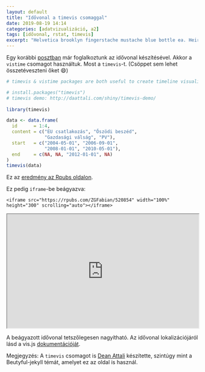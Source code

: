 ```yaml
---
layout: default
title: "Idővonal a timevis csomaggal"
date: 2019-08-19 14:14
categories: [adatvizualizáció, a2]
tags: [idővonal, rstat, timevis]
excerpt: "Helvetica brooklyn fingerstache mustache blue bottle ea. Heirloom intelligentsia whatever, minim kinfolk leggings direct trade aliquip distillery post-ironic roof party cliche. Semiotics art party id sriracha thundercats ramps dreamcatcher tote bag hoodie banjo glossier messenger bag. Lo-fi tousled next level adaptogen vice church-key. Shabby chic sed try-hard hashtag, aesthetic wayfarers twee ex tofu wolf knausgaard banh mi." 
---
```

Egy korábbi [posztban](https://zgfabian.github.io/bj/2019-07-19-timeline/) már foglalkoztunk az idővonal készítésével. Akkor a `vistime` csomagot használtuk. Most a `timevis`-t. (Csöppet sem lehet összetéveszteni őket :smile:)

```r
# timevis & vistime packages are both useful to create timeline visualization.

# install.packages("timevis")
# timevis demo: http://daattali.com/shiny/timevis-demo/
  
library(timevis)

data <- data.frame(
  id      = 1:4,
  content = c("EU csatlakozás", "Őszödi beszéd",
              "Gazdasági válság", "PV"),
  start   = c("2004-05-01", "2006-09-01",
              "2008-01-01", "2010-05-01"),
  end     = c(NA, NA, "2012-01-01", NA)
)
timevis(data)
```

Ez az [eredmény az Rpubs oldalon](http://rpubs.com/ZGFabian/520854).

Ez pedig `iframe`-be beágyazva:

```
<iframe src="https://rpubs.com/ZGFabian/520854" width="100%" height="300" scrolling="auto"></iframe>
```

<iframe src="https://rpubs.com/ZGFabian/520854" width="100%" height="300" scrolling="auto"></iframe>

A beágyazott idővonal tetszőlegesen nagyítható. Az idővonal lokalizációjáról lásd a vis.js [dokumentációját](https://visjs.github.io/vis-timeline/docs/timeline/#Localization). 

Megjegyzés: A `timevis` csomagot is [Dean Attali](https://deanattali.com/) készítette, szintúgy mint a Beutyful-jekyll témát, amelyet ez az oldal is használ.

